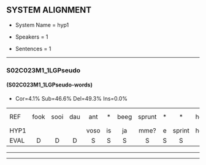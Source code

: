 
## SYSTEM ALIGNMENT

- System Name = hyp1

- Speakers = 1

- Sentences = 1

---

### S02C023M1_1LGPseudo

#### (S02C023M1_1LGPseudo-words)

- Cor=4.1%	Sub=46.6%	Del=49.3%	Ins=0.0%

|  |  |  |  |  |  |  |  |  |  |  |  |  |  |  |  |  |  |  |  |  |  |  |  |  |  |  |  |  |  |  |  |  |  |  |  |  |  |  |  |  |  |  |  |  |  |  |  |  |  |  |  |  |  |  |  |  |  |  |  |  |  |  |  |  |  |  |  |  |  |  |  |  |  |
|:--- |:---:|:---:|:---:|:---:|:---:|:---:|:---:|:---:|:---:|:---:|:---:|:---:|:---:|:---:|:---:|:---:|:---:|:---:|:---:|:---:|:---:|:---:|:---:|:---:|:---:|:---:|:---:|:---:|:---:|:---:|:---:|:---:|:---:|:---:|:---:|:---:|:---:|:---:|:---:|:---:|:---:|:---:|:---:|:---:|:---:|:---:|:---:|:---:|:---:|:---:|:---:|:---:|:---:|:---:|:---:|:---:|:---:|:---:|:---:|:---:|:---:|:---:|:---:|:---:|:---:|:---:|:---:|:---:|:---:|:---:|:---:|:---:|:---:|
| REF | fook | sooi | dau | ant | * | beeg | sprunt | * | * | hool | * | * | larst | vout | * | vout | *s | zwoei*(roei) | * | fam | *s | vaap | vaap | *s | sprieuw | * | * | *(ken) | keng*(ken) | * | swoers | doer | *s | plirt | jien | *s | blard | *s | guul | *s | hoekt | neeuw | noork | vid | *s | zans | leum | * | haans | *s | *s | * | sjalt | *s | heik | *s | sank | roen | * | frijk | * | eem | *s | schard | * | * | grek | dron | dron | *s | snaaf | *s | stuid |
| HYP1 |  |  |  | voso | is | ja | mme? | e | sprint | hool |  |  |  |  |  |  |  |  |  |  |  |  |  |  |  |  |  | jagt | hm | fout | i | va | ja | ja | s | woord | woord | t | en | vel | hoekt |  |  |  |  |  |  |  | me | nore | andes | em | ans | ad | enk | ik | a | roen |  |  |  |  |  |  |  |  |  | reikt | in | art | ikdom | naf | tant |
| EVAL | D | D | D | S | S | S | S | S | S |  | D | D | D | D | D | D | D | D | D | D | D | D | D | D | D | D | D | S | S | S | S | S | S | S | S | S | S | S | S | S |  | D | D | D | D | D | D | D | S | S | S | S | S | S | S | S | S |  | D | D | D | D | D | D | D | D | D | S | S | S | S | S | S |
---

---
